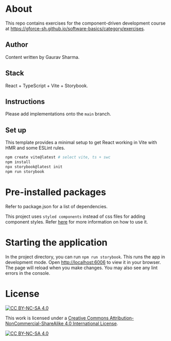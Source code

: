 # About

This repo contains exercises for the component-driven development course
at https://gforce-sh.github.io/software-basics/category/exercises.

## Author

Content written by Gaurav Sharma.

## Stack

React + TypeScript + Vite + Storybook.

## Instructions

Please add implementations onto the `main` branch.

## Set up

This template provides a minimal setup to get React working in Vite with HMR and some ESLint rules.

```bash
npm create vite@latest # select vite, ts + swc
npm install
npx storybook@latest init
npm run storybook
```

# Pre-installed packages

Refer to package.json for a list of dependencies.

This project uses `styled components` instead of css files for adding component styles.
Refer [here](https://styled-components.com/docs/basics#getting-started) for more information on how to use it.

# Starting the application

In the project directory, you can run `npm run storybook`. This runs the app in development mode.
Open [http://localhost:6006](http://localhost:6006) to view it in your browser. The page will reload when you make
changes. You may also see any lint errors in the console.

# License

[![CC BY-NC-SA 4.0][cc-by-nc-sa-shield]][cc-by-nc-sa]

This work is licensed under a
[Creative Commons Attribution-NonCommercial-ShareAlike 4.0 International License][cc-by-nc-sa].

[![CC BY-NC-SA 4.0][cc-by-nc-sa-image]][cc-by-nc-sa]

[cc-by-nc-sa]: http://creativecommons.org/licenses/by-nc-sa/4.0/

[cc-by-nc-sa-image]: https://licensebuttons.net/l/by-nc-sa/4.0/88x31.png

[cc-by-nc-sa-shield]: https://img.shields.io/badge/License-CC%20BY--NC--SA%204.0-lightgrey.svg

